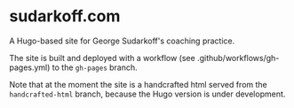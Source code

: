 # sudarkoff.com

A Hugo-based site for George Sudarkoff's coaching practice.

The site is built and deployed with a workflow (see .github/workflows/gh-pages.yml) to the `gh-pages` branch.

Note that at the moment the site is a handcrafted html served from the `handcrafted-html` branch, because the Hugo version is under development.